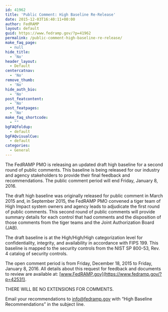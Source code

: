 ```yaml
---
id: 41962
title: 'Public Comment: High Baseline Re-Release'
date: 2015-12-03T16:40:11+00:00
author: FedRAMP
layout: default
guid: https://www.fedramp.gov/?p=41962
permalink: /public-comment-high-baseline-re-release/
make_faq_page:
  - null
hide_title:
  - 'No'
header_layout:
  - Default
centercatnav:
  - 'No'
remove_thumb:
  - 'No'
hide_auth_bio:
  - 'No'
post_featcontent:
  - 'No'
post_featpages:
  - 'No'
make_faq_shortcode:
  - ""
bgFAQfoldup:
  - default
bgFAQvisualCue:
  - default
categories:
  - General
---
```

The FedRAMP PMO is releasing an updated draft high baseline for a second round of public comments. This baseline is being released for our industry and agency stakeholders to provide their final feedback and recommendations. The public comment period will end Friday, January 8, 2016.

The draft high baseline was originally released for public comment in March 2015 and, in September 2015, the FedRAMP PMO convened a tiger team of High Impact system owners and agency leads to adjudicate the first round of public comments. This second round of public comments will provide summary details for each control that had comments and the disposition of those comments from the tiger teams and the Joint Authorization Board (JAB).

The draft baseline is at the High/High/High categorization level for confidentiality, integrity, and availability in accordance with FIPS 199. This baseline is mapped to the security controls from the NIST SP 800-53, Rev. 4 catalog of security controls.

The open comment period is from Friday, December 18, 2015 to Friday, January 8, 2016. All details about this request for feedback and documents to review are available at: [www.FedRAMP.gov](https://www.fedramp.gov/?p=42531).

THERE WILL BE NO EXTENSIONS FOR COMMENTS.

Email your recommendations to [info@fedramp.gov](mailto:info@fedramp.gov) with &#8220;High Baseline Recommendations&#8221; in the subject line.
